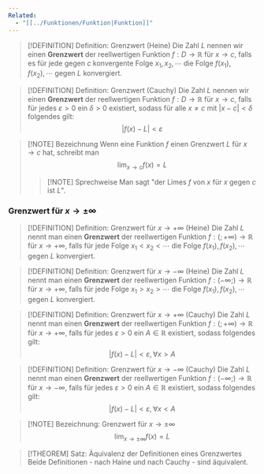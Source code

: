 ```yaml
---
Related:
  - "[[../Funktionen/Funktion|Funktion]]"
---
```


> [!DEFINITION] Definition: Grenzwert (Heine)
> Die Zahl $L$ nennen wir einen **Grenzwert** der reellwertigen Funktion $f: D \to \mathbb{R}$ für $x\to c$, falls es für jede gegen $c$ konvergente Folge $x_1, x_2, \cdots$ die Folge $f(x_1),f(x_2),\cdots$ gegen $L$ konvergiert.

> [!DEFINITION] Definition: Grenzwert (Cauchy)
> Die Zahl $L$ nennen wir einen **Grenzwert** der reellwertigen Funktion $f: D \to \mathbb{R}$ für $x\to c$, falls für jedes $\varepsilon \gt 0$ ein $\delta \gt 0$ existiert, sodass für alle $x\ne c$ mit $|x-c|\lt \delta$ folgendes gilt:
> $$|f(x) - L| \lt \varepsilon$$

> [!NOTE] Bezeichnung
> Wenn eine Funktion $f$ einen Grenzwert $L$ für $x\to c$ hat, schreibt man
> $$\lim_{x\to c} f(x) = L$$
> > [!NOTE] Sprechweise
> > Man sagt "der Limes $f$ von $x$ für $x$ gegen $c$ ist $L$". 

### Grenzwert für $x\to \pm \infty$
> [!DEFINITION] Definition: Grenzwert für $x\to +\infty$ (Heine)
> Die Zahl $L$ nennt man einen **Grenzwert** der reellwertigen Funktion $f: (;+\infty) \to \mathbb{R}$  für $x\to +\infty$, falls für jede Folge $x_1\lt x_2 \lt \cdots$ die Folge $f(x_1), f(x_2),\cdots$ gegen $L$ konvergiert.

> [!DEFINITION] Definition: Grenzwert für $x\to -\infty$ (Heine)
> Die Zahl $L$ nennt man einen **Grenzwert** der reellwertigen Funktion $f: (-\infty;) \to \mathbb{R}$  für $x\to +\infty$, falls für jede Folge $x_1\gt x_2 \gt \cdots$ die Folge $f(x_1), f(x_2),\cdots$ gegen $L$ konvergiert.

> [!DEFINITION] Definition: Grenzwert für $x\to +\infty$ (Cauchy)
> Die Zahl $L$ nennt man einen **Grenzwert**  der reellwertigen Funktion $f: (;+\infty) \to \mathbb{R}$ für $x\to +\infty$, falls für jedes $\varepsilon \gt 0$ ein $A\in \mathbb{R}$ existiert, sodass folgendes gilt:
> $$|f(x)-L| \lt \varepsilon, \forall x\gt A$$

> [!DEFINITION] Definition: Grenzwert für $x\to -\infty$ (Cauchy)
> Die Zahl $L$ nennt man einen **Grenzwert**  der reellwertigen Funktion $f: (-\infty;) \to \mathbb{R}$ für $x\to -\infty$, falls für jedes $\varepsilon \gt 0$ ein $A\in \mathbb{R}$ existiert, sodass folgendes gilt:
> $$|f(x)-L| \lt \varepsilon, \forall x\lt A$$

> [!NOTE] Bezeichnung: Grenzwert für $x\to\pm \infty$
> $$\lim_{x\to\pm\infty} f(x) = L$$

> [!THEOREM] Satz: Äquivalenz der Definitionen eines Grenzwertes
> Beide Definitionen - nach Haine und nach Cauchy - sind äquivalent.


